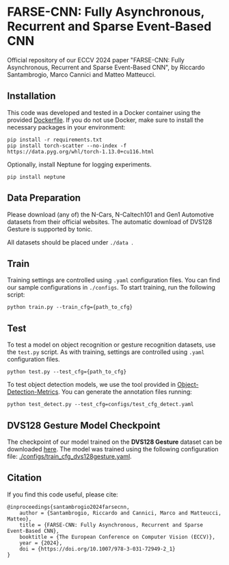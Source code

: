 # FARSE-CNN: Fully Asynchronous, Recurrent and Sparse Event-Based CNN
Official repository of our ECCV 2024 paper "FARSE-CNN: Fully Asynchronous, Recurrent and Sparse Event-Based CNN", by Riccardo Santambrogio, Marco Cannici and Matteo Matteucci.

## Installation
This code was developed and tested in a Docker container using the provided [Dockerfile](Dockerfile).
If you do not use Docker, make sure to install the necessary packages in your environment:
```
pip install -r requirements.txt
pip install torch-scatter --no-index -f https://data.pyg.org/whl/torch-1.13.0+cu116.html
```
Optionally, install Neptune for logging experiments.
```
pip install neptune
```

## Data Preparation

Please download (any of) the N-Cars, N-Caltech101 and Gen1 Automotive datasets from their official websites. The automatic download of DVS128 Gesture is supported by tonic.

All datasets should be placed under ```./data ```.

## Train
Training settings are controlled using ```.yaml``` configuration files. You can find our sample configurations in ```./configs```.
To start training, run the following script:
```
python train.py --train_cfg={path_to_cfg}
```

## Test
To test a model on object recognition or gesture recognition datasets, use the ```test.py``` script.
As with training, settings are controlled using ```.yaml``` configuration files.
```
python test.py --test_cfg={path_to_cfg}
```

To test object detection models, we use the tool provided in [Object-Detection-Metrics](https://github.com/rafaelpadilla/Object-Detection-Metrics).
You can generate the annotation files running:
```
python test_detect.py --test_cfg=configs/test_cfg_detect.yaml
```

## DVS128 Gesture Model Checkpoint

The checkpoint of our model trained on the **DVS128 Gesture** dataset can be downloaded [here](https://polimi365-my.sharepoint.com/:u:/r/personal/10584488_polimi_it/Documents/farsecnn_dvs128gesture_checkpoint.ckpt?csf=1&web=1&e=7KYZCB).
The model was trained using the following configuration file: [./configs/train_cfg_dvs128gesture.yaml](./configs/train_cfg_dvs128gesture.yaml).

## Citation
If you find this code useful, please cite:
```
@inproceedings{santambrogio2024farsecnn,
    author = {Santambrogio, Riccardo and Cannici, Marco and Matteucci, Matteo},
    title = {FARSE-CNN: Fully Asynchronous, Recurrent and Sparse Event-Based CNN},
    booktitle = {The European Conference on Computer Vision (ECCV)},
    year = {2024},
    doi = {https://doi.org/10.1007/978-3-031-72949-2_1}
}
```